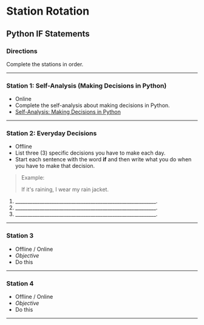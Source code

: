 # Station Rotation
## Python IF Statements

### Directions
Complete the stations in order.

---
### Station 1: Self-Analysis (Making Decisions in Python)
- Online
- Complete the self-analysis about making decisions in Python.
- [Self-Analysis: Making Decisions in Python](https://forms.gle/scFATkCRXSgoijEC6)

---
### Station 2: Everyday Decisions
- Offline
- List three (3) specific decisions you have to make each day.
- Start each sentence with the word **if** and then write what you do when you have to make that decision.
> Example:
>
> If it's raining, I wear my rain jacket.

1. __________________________________________________________.
2. __________________________________________________________.
3. __________________________________________________________.
---

### Station 3
- Offline / Online
- *Objective*
- Do this

---

### Station 4
- Offline / Online
- *Objective*
- Do this

---

